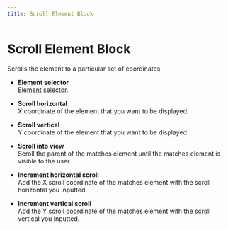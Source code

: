 ```yaml
---
title: Scroll Element Block
---
```


# Scroll Element Block

Scrolls the element to a particular set of coordinates.

- **Element selector** <br>
	[Element selector](/api-reference/blocks.html#element-selector).

- **Scroll horizontal** <br>
	X coordinate of the element that you want to be displayed.

- **Scroll vertical** <br>
	Y coordinate of the element that you want to be displayed.

- **Scroll into view** <br>
	Scroll the parent of the matches element until the matches element is visible to the user.

- **Increment horizontal scroll** <br>
	Add the X scroll coordinate of the matches element with the scroll horizontal you inputted.

- **Increment vertical scroll** <br>
	Add the Y scroll coordinate of the matches element with the scroll vertical you inputted.